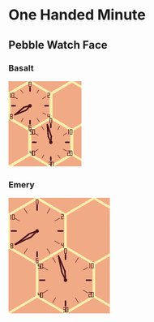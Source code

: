# One Handed Minute

## Pebble Watch Face

### Basalt

![screenshot small rect](screenshot_basalt.png)

### Emery

![screenshot big rect](screenshot_emery.png)
